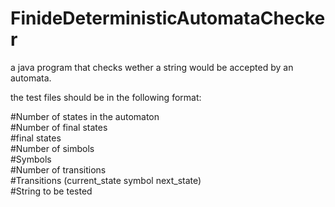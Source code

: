 # FinideDeterministicAutomataChecker
a java program that checks wether a string would be accepted by an automata.

the test files should be in the following format:

#Number of states in the automaton<br />
#Number of final states<br />
#final states<br />
#Number of simbols<br />
#Symbols<br />
#Number of transitions<br />
#Transitions (current_state symbol next_state)<br />
#String to be tested



